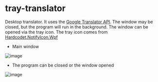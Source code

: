 # tray-translator

Desktop translator. It uses the [Google Translator API](https://rapidapi.com/googlecloud/api/google-translate1/). 
The window may be closed, but the program will run in the background. The window can be opened via the tray icon. 
The tray icon comes from [Hardcodet.NotifyIcon.Wpf](https://github.com/hardcodet/wpf-notifyicon)


- Main window

![image](https://github.com/marcin-lipinski/tray-translator/assets/103069797/c8a63cd1-1c35-4481-a301-e6d80eebd94a)

- The program can be closed or the window opened

![image](https://github.com/marcin-lipinski/tray-translator/assets/103069797/c2c8b7de-3ef1-4b15-84e1-d9080700331e)
